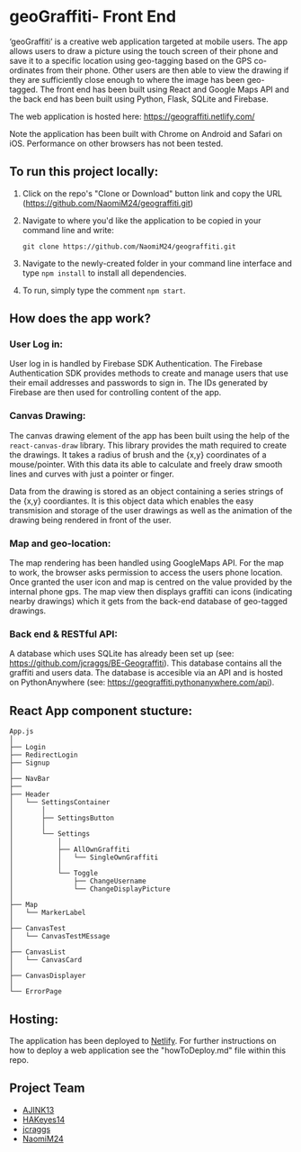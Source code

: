 # geoGraffiti- Front End

‘geoGraffiti’ is a creative web application targeted at mobile users. The app allows users to draw a picture using the touch screen of their phone and save it to a specific location using geo-tagging based on the GPS co-ordinates from their phone. Other users are then able to view the drawing if they are sufficiently close enough to where the image has been geo-tagged. The front end has been built using React and Google Maps API and the back end has been built using Python, Flask, SQLite and Firebase.

The web application is hosted here: https://geograffiti.netlify.com/

Note the application has been built with Chrome on Android and Safari on iOS. Performance on other browsers has not been tested.

## To run this project locally:

1. Click on the repo's "Clone or Download" button link and copy the URL (https://github.com/NaomiM24/geograffiti.git)
2. Navigate to where you'd like the application to be copied in your command line and write:

   ```
   git clone https://github.com/NaomiM24/geograffiti.git
   ```

3. Navigate to the newly-created folder in your command line interface and type `npm install` to install all dependencies.

4. To run, simply type the comment `npm start`.

## How does the app work?

### User Log in:

User log in is handled by Firebase SDK Authentication. The Firebase Authentication SDK provides methods to create and manage users that use their email addresses and passwords to sign in. The IDs generated by Firebase are then used for controlling content of the app.

### Canvas Drawing:

The canvas drawing element of the app has been built using the help of the `react-canvas-draw` library. This library provides the math required to create the drawings. It takes a radius of brush and the {x,y} coordinates of a mouse/pointer. With this data its able to calculate and freely draw smooth lines and curves with just a pointer or finger.

Data from the drawing is stored as an object containing a series strings of the {x,y} coordiantes. It is this object data which enables the easy transmision and storage of the user drawings as well as the animation of the drawing being rendered in front of the user.

### Map and geo-location:

The map rendering has been handled using GoogleMaps API. For the map to work, the browser asks permission to access the users phone location. Once granted the user icon and map is centred on the value provided by the internal phone gps. The map view then displays graffiti can icons (indicating nearby drawings) which it gets from the back-end database of geo-tagged drawings.

### Back end & RESTful API:

A database which uses SQLite has already been set up (see: https://github.com/jcraggs/BE-Geograffiti). This database contains all the graffiti and users data. The database is accesible via an API and is hosted on PythonAnywhere (see: https://geograffiti.pythonanywhere.com/api).

## React App component stucture:

```raw
App.js
│
├── Login
├── RedirectLogin
├── Signup
│
├── NavBar
├──
├── Header
│   └── SettingsContainer
│       │
│       ├── SettingsButton
│       │
│       └── Settings
│           │
│           ├── AllOwnGraffiti
│           │   └── SingleOwnGraffiti
│           │
│           └── Toggle
│               ├── ChangeUsername
│               └── ChangeDisplayPicture
│
├── Map
│   └── MarkerLabel
│
├── CanvasTest
│   └── CanvasTestMEssage
│
├── CanvasList
│   └── CanvasCard
│
├── CanvasDisplayer
│
└── ErrorPage
```

## Hosting:

The application has been deployed to [Netlify](https://www.netlify.com/). For further instructions on how to deploy a web application see the "howToDeploy.md" file within this repo.

## Project Team

- [AJINK13](https://github.com/AJINK13)
- [HAKeyes14](https://github.com/HAKeyes14)
- [jcraggs](https://github.com/jcraggs)
- [NaomiM24](https://github.com/NaomiM24)
